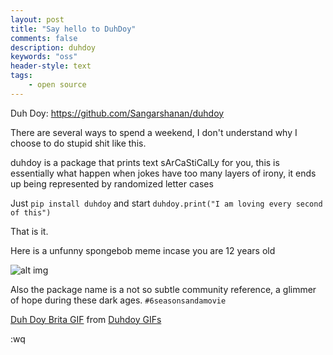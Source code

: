 ```yaml
---
layout: post
title: "Say hello to DuhDoy"
comments: false
description: duhdoy
keywords: "oss"
header-style: text
tags:
    - open source
---
```


Duh Doy: <https://github.com/Sangarshanan/duhdoy>

There are several ways to spend a weekend, I don't understand why I choose to do stupid shit like this.

duhdoy is a package that prints text sArCaStiCalLy for you, this is essentially what happen when jokes have too many layers of irony, it ends up being represented by randomized letter cases

Just `pip install duhdoy` and start `duhdoy.print("I am loving every second of this")`

That is it. 

Here is a unfunny spongebob meme incase you are 12 years old

![alt img](https://i.pinimg.com/736x/c3/41/19/c341194c585202fe8f3646dbd9e7cf65.jpg)


Also the package name is a not so subtle community reference, a glimmer of hope during these dark ages.
`#6seasonsandamovie`

<div class="tenor-gif-embed" data-postid="17447610" data-share-method="host" data-width="100%" data-aspect-ratio="1.7785714285714287"><a href="https://tenor.com/view/duh-doy-brita-britta-brita-community-community-gif-17447610">Duh Doy Brita GIF</a> from <a href="https://tenor.com/search/duhdoy-gifs">Duhdoy GIFs</a></div><script type="text/javascript" async src="https://tenor.com/embed.js"></script>

:wq